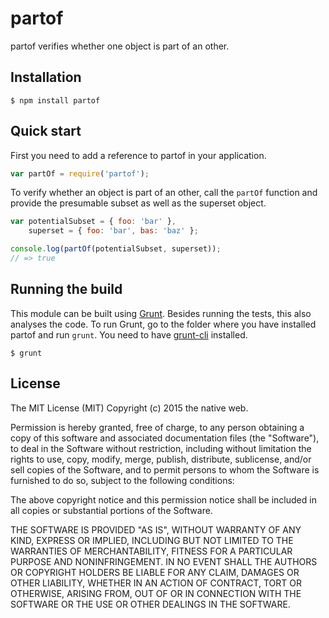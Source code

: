 # partof

partof verifies whether one object is part of an other.

## Installation

    $ npm install partof

## Quick start

First you need to add a reference to partof in your application.

```javascript
var partOf = require('partof');
```

To verify whether an object is part of an other, call the `partOf` function and provide the presumable subset as well as the superset object.

```javascript
var potentialSubset = { foo: 'bar' },
    superset = { foo: 'bar', bas: 'baz' };

console.log(partOf(potentialSubset, superset));
// => true
```

## Running the build

This module can be built using [Grunt](http://gruntjs.com/). Besides running the tests, this also analyses the code. To run Grunt, go to the folder where you have installed partof and run `grunt`. You need to have [grunt-cli](https://github.com/gruntjs/grunt-cli) installed.

    $ grunt

## License

The MIT License (MIT)
Copyright (c) 2015 the native web.

Permission is hereby granted, free of charge, to any person obtaining a copy of this software and associated documentation files (the "Software"), to deal in the Software without restriction, including without limitation the rights to use, copy, modify, merge, publish, distribute, sublicense, and/or sell copies of the Software, and to permit persons to whom the Software is furnished to do so, subject to the following conditions:

The above copyright notice and this permission notice shall be included in all copies or substantial portions of the Software.

THE SOFTWARE IS PROVIDED "AS IS", WITHOUT WARRANTY OF ANY KIND, EXPRESS OR IMPLIED, INCLUDING BUT NOT LIMITED TO THE WARRANTIES OF MERCHANTABILITY, FITNESS FOR A PARTICULAR PURPOSE AND NONINFRINGEMENT. IN NO EVENT SHALL THE AUTHORS OR COPYRIGHT HOLDERS BE LIABLE FOR ANY CLAIM, DAMAGES OR OTHER LIABILITY, WHETHER IN AN ACTION OF CONTRACT, TORT OR OTHERWISE, ARISING FROM, OUT OF OR IN CONNECTION WITH THE SOFTWARE OR THE USE OR OTHER DEALINGS IN THE SOFTWARE.
